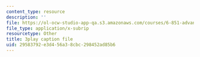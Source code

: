 ```yaml
---
content_type: resource
description: ''
file: https://ol-ocw-studio-app-qa.s3.amazonaws.com/courses/6-851-advanced-data-structures-spring-2012/29583792e3d456a38cbc298452ad85b6_Yarwp7TNTL4.vtt
file_type: application/x-subrip
resourcetype: Other
title: 3play caption file
uid: 29583792-e3d4-56a3-8cbc-298452ad85b6
---
```

